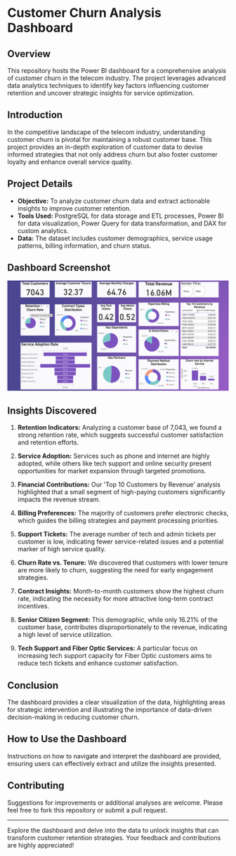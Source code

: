 # Customer Churn Analysis Dashboard

## Overview
This repository hosts the Power BI dashboard for a comprehensive analysis of customer churn in the telecom industry. The project leverages advanced data analytics techniques to identify key factors influencing customer retention and uncover strategic insights for service optimization.

## Introduction
In the competitive landscape of the telecom industry, understanding customer churn is pivotal for maintaining a robust customer base. This project provides an in-depth exploration of customer data to devise informed strategies that not only address churn but also foster customer loyalty and enhance overall service quality.

## Project Details

- **Objective:** To analyze customer churn data and extract actionable insights to improve customer retention.
- **Tools Used:** PostgreSQL for data storage and ETL processes, Power BI for data visualization, Power Query for data transformation, and DAX for custom analytics.
- **Data:** The dataset includes customer demographics, service usage patterns, billing information, and churn status.

## Dashboard Screenshot
![Customer Churn Dashboard](https://github.com/satyamti1250/Decoding-Customer-Churn/blob/main/DB.png)




## Insights Discovered

1. **Retention Indicators:** Analyzing a customer base of 7,043, we found a strong retention rate, which suggests successful customer satisfaction and retention efforts.

2. **Service Adoption:** Services such as phone and internet are highly adopted, while others like tech support and online security present opportunities for market expansion through targeted promotions.

3. **Financial Contributions:** Our 'Top 10 Customers by Revenue' analysis highlighted that a small segment of high-paying customers significantly impacts the revenue stream.

4. **Billing Preferences:** The majority of customers prefer electronic checks, which guides the billing strategies and payment processing priorities.

5. **Support Tickets:** The average number of tech and admin tickets per customer is low, indicating fewer service-related issues and a potential marker of high service quality.

6. **Churn Rate vs. Tenure:** We discovered that customers with lower tenure are more likely to churn, suggesting the need for early engagement strategies.

7. **Contract Insights:** Month-to-month customers show the highest churn rate, indicating the necessity for more attractive long-term contract incentives.

8. **Senior Citizen Segment:** This demographic, while only 16.21% of the customer base, contributes disproportionately to the revenue, indicating a high level of service utilization.

9. **Tech Support and Fiber Optic Services:** A particular focus on increasing tech support capacity for Fiber Optic customers aims to reduce tech tickets and enhance customer satisfaction.

## Conclusion
The dashboard provides a clear visualization of the data, highlighting areas for strategic intervention and illustrating the importance of data-driven decision-making in reducing customer churn.

## How to Use the Dashboard
Instructions on how to navigate and interpret the dashboard are provided, ensuring users can effectively extract and utilize the insights presented.

## Contributing
Suggestions for improvements or additional analyses are welcome. Please feel free to fork this repository or submit a pull request.



---

Explore the dashboard and delve into the data to unlock insights that can transform customer retention strategies. Your feedback and contributions are highly appreciated!

